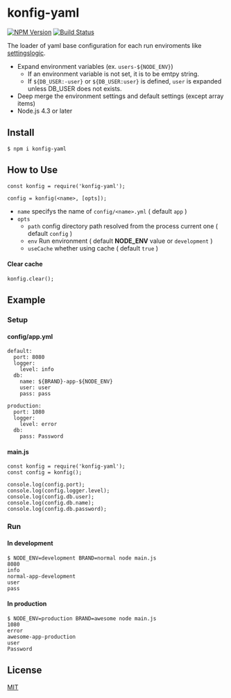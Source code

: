 konfig-yaml
===========

[![NPM Version][npm-image]][npm-url]
[![Build Status](https://travis-ci.org/tilfin/konfig-yaml.svg?branch=master)](https://travis-ci.org/tilfin/konfig-yaml)

The loader of yaml base configuration for each run enviroments like [settingslogic](https://github.com/settingslogic/settingslogic).

- Expand environment variables (ex. `users-${NODE_ENV}`)
    - If an environment variable is not set, it is to be emtpy string.
    - If `${DB_USER:-user}` or `${DB_USER:user}` is defined, `user` is expanded unless DB_USER does not exists.
- Deep merge the environment settings and default settings (except array items)
- Node.js 4.3 or later

## Install

```
$ npm i konfig-yaml
```


## How to Use

```
const konfig = require('konfig-yaml');

config = konfig(<name>, [opts]);
```

* `name` specifys the name of `config/<name>.yml` ( default `app` )
* `opts`
  * `path` config directory path resolved from the process current one ( default `config` )
  * `env` Run environment ( default **NODE_ENV** value or `development` )
  * `useCache` whether using cache ( default `true` )

#### Clear cache

```
konfig.clear();
```


## Example

### Setup

#### config/app.yml

```
default:
  port: 8080
  logger:
    level: info
  db:
    name: ${BRAND}-app-${NODE_ENV}
    user: user
    pass: pass

production:
  port: 1080
  logger:
    level: error
  db:
    pass: Password
```

#### main.js

```
const konfig = require('konfig-yaml');
const config = konfig();

console.log(config.port);
console.log(config.logger.level);
console.log(config.db.user);
console.log(config.db.name);
console.log(config.db.password);
```

### Run

#### In development

```
$ NODE_ENV=development BRAND=normal node main.js
8080
info
normal-app-development
user
pass
```

#### In production

```
$ NODE_ENV=production BRAND=awesome node main.js
1080
error
awesome-app-production
user
Password
```


## License

  [MIT](LICENSE)

[npm-image]: https://img.shields.io/npm/v/konfig-yaml.svg
[npm-url]: https://npmjs.org/package/konfig-yaml
